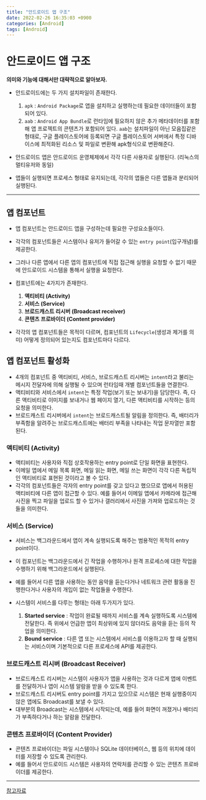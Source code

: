 ```yaml
---
title: "안드로이드 앱 구조" 
date: 2022-02-26 16:35:03 +0900
categories: [Android]
tags: [Android]
---
```


# 안드로이드 앱 구조
**의미와 기능에 대해서만 대략적으로 알아보자.**

- 안드로이드에는 두 가지 설치파일이 존재한다.
    1. `apk` : `Android Package`로 앱을 설치하고 실행하는데 필요한 데이터들이 포함되어 있다.
    2. `aab` : `Android App Bundle`로 런타임에 필요하지 않은 추가 메타데이터를 포함해 앱 프로젝트의 콘텐츠가 포함되어 있다. `aab`는 설치파일이 아닌 모음집같은 형태로, 구글 플레이스토어에 등록되면 구글 플레이스토어 서버에서 특정 디바이스에 최적화된 리소스 및 파일로 변환해 apk형식으로 변환해준다. 

- 안드로이드 앱은 안드로이드 운영체제에서 각각 다른 사용자로 실행된다. (리눅스의 멀티유저와 동일)
- 앱들이 실행되면 프로세스 형태로 유지되는데, 각각의 앱들은 다른 앱들과 분리되어 실행된다.

---

## 앱 컴포넌트

- 앱 컴포넌트는 안드로이드 앱을 구성하는데 필요한 구성요소들이다. 
- 각각의 컴포넌트들은 시스템이나 유저가 들어갈 수 있는 `entry point`(입구개념)를 제공한다.
- 그러나 다른 앱에서 다른 앱의 컴포넌트에 직접 접근해 실행을 요청할 수 없기 때문에 안드로이드 시스템을 통해서 실행을 요청한다.
- 컴포넌트에는 4가지가 존재한다.
    1. **액티비티 (Activity)**
    2. **서비스 (Service)**
    3. **브로드캐스트 리시버 (Broadcast receiver)**
    4. **콘텐츠 프로바이더 (Content provider)**

- 각각의 앱 컴포넌트들은 목적이 다르며, 컴포넌트의 `Lifecycle`(생성과 제거를 의미) 어떻게 정의되어 있는지도 컴포넌트마다 다르다.

## 앱 컴포넌트 활성화

- 4개의 컴포넌트 중 액티비티, 서비스, 브로드캐스트 리시버는 `intent`라고 불리는 메시지 전달자에 의해 실행될 수 있으며 런타임때 개별 컴포넌트들을 연결한다.
- 액티비티와 서비스에서 `intent`는 특정 작업(보기 또는 보내기)을 담당한다. 즉, 다른 액티비티로 이미지를 보내거나 웹 페이지 열기, 다른 액티비티를 시작하는 등의 요청을 의미한다.
- 브로드캐스트 리시버에서 `intent`는 브로드캐스트될 알림을 정의한다. 즉, 배터리가 부족함을 알려주는 브로드캐스트에는 배터리 부족을 나타내는 작업 문자열만 포함된다.


### 액티비티 (Activity)

- 액티비티는 사용자와 직접 상호작용하는 entry point로 단일 화면을 표현한다.
- 이메일 앱에서 메일 목록 화면, 메일 읽는 화면, 메일 쓰는 화면이 각각 다른 독립적인 액티비티로 표현된 것이라고 볼 수 있다.
- 각각의 컴포넌트들은 각자의 entry point를 갖고 있다고 했으므로 앱에서 허용된 액티비티에 다른 앱이 접근할 수 있다. 예를 들어서 이메일 앱에서 카메라에 접근해 사진을 찍고 파일을 업로드 할 수 있거나 갤러리에서 사진을 가져와 업로드하는 것들을 의미한다.

### 서비스 (Service)

- 서비스는 백그라운드에서 앱이 계속 실행되도록 해주는 범용적인 목적의 entry point이다.
- 이 컴포넌트는 백그라운드에서 긴 작업을 수행하거나 원격 프로세스에 대한 작업을 수행하기 위해 백그라운드에서 실행된다.
- 예를 들어서 다른 앱을 사용하는 동안 음악을 듣는다거나 네트워크 관련 활동을 진행한다거나 사용자의 개입이 없는 작업들을 수행한다.
- 시스템이 서비스를 다루는 형태는 아래 두가지가 있다.

    1. **Started service** : 작업이 완료될 때까지 서비스를 계속 실행하도록 시스템에 전달한다. 즉 위에서 언급한 앱이 최상위에 있지 않더라도 음악을 듣는 등의 작업을 의미한다. 
    2. **Bound service** : 다른 앱 또는 시스템에서 서비스를 이용하고자 할 때 실행되는 서비스이며 기본적으로 다른 프로세스에 API를 제공한다. 

### 브로드캐스트 리시버 (Broadcast Receiver)

- 브로드캐스트 리시버는 시스템이 사용자가 앱을 사용하는 것과 다르게 앱에 이벤트를 전달하거나 앱이 시스템 알람을 받을 수 있도록 한다.
- 브로드캐스트 리시버도 entry point를 가지고 있으므로 시스템은 현재 실행중이지 않은 앱에도 Broadcast를 보낼 수 있다. 
- 대부분의 Broadcast는 시스템에서 시작되는데, 예를 들어 화면이 꺼졌거나 배터리가 부족하다거나 하는 알람을 전달한다.

### 콘텐츠 프로바이더 (Content Provider)

- 콘텐츠 프로바이더는 파일 시스템이나 SQLite 데이터베이스, 웹 등의 위치에 데이터를 저장할 수 있도록 관리한다.
- 예를 들어서 안드로이드 시스템은 사용자의 연락처를 관리할 수 있는 콘텐츠 프로바이더를 제공한다.

---

[참고자료](https://developer.android.com/guide/components/fundamentals)
